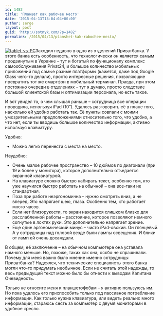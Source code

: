 ```yaml
---
id: 1482
title: 'Планшет как рабочее место'
date: '2015-04-13T13:04:04+00:00'
author: serge
layout: post
guid: 'http://sotnyk.com/?p=1482'
permalink: /2015/04/13/planshet-kak-rabochee-mesto/
---
```


[![tablet-vs-PC](https://sotnyk.github.io/wp-content/uploads/2015/04/tablet-vs-PC-300x153.jpg)](https://sotnyk.github.io/wp-content/uploads/2015/04/tablet-vs-PC.jpg)Заходил недавно в одно из отделений Приватбанка. У этого банка есть особенность, что технологически он является самым продвинутым в Украине – тут и богатый по функционалу комплекс самообслуживания Privat24, и большое количество мобильных приложений под самые разные платформы (кажется, даже под Google Glass чего-то делали), просто интересные решения, позволяющие превратить тот же смартфон в мобильный терминал. Правда, при этом постоянно очереди в отделениях – тут я думаю, просто следствие большой клиентской базы и оптимизации персонала, но есть такое.

И вот увидел то, о чем слышал раньше – сотрудница все операции проводила, используя iPad (10″). Удалось разговорить её в плане того, насколько ей удобно работать так. Её пункты совпали с моими умозрительными предположениями относительно того, что удобно, а что нет, если ты вводишь большое количество информации, активно используя клавиатуру.

Удобно:

- Можно легко перенести с места на место.

Неудобно:

- Очень малое рабочее пространство – 10 дюймов по диагонали (при 19 и более у монитора), которое дополнительно отъедается экранной клавиатурой.
- На клавиатуре сложно быстро набирать текст, особенно тем, кто уже научился быстро работать на обычной – она все-таки не стандартная.
- Поза при работе неэргономична – нужно смотреть вниз, а не вперед. Это напрягает шею, глаза. Особенно тем, кто работает много часов.
- Если нет близорукости, то экран находится слишком близко для расслабленной работы – расстояние, которое позволяют немного согнутые в локтях руки. Это дополнительно напрягает зрение.
- Еще один эргономический минус – чисто iPad-овский. Он глянцевый. А у сотрудницы над головой везде были лампы освещения. И блики от ламп ей очень досаждали.

В общем, её заключение – на обычном компьютере она уставала намного меньше. Но, похоже, таких как она, особо не спрашивали. Почему для меня важно было мнение именно сотрудницы Приватбанка? Надеялся, что технические специалисты этого банка могли что-то придумать необычное. Если не считать этой надежды, то весь предыдущий текст можно было бы отнести к выводам Капитана Очевидность.

Только не относите меня к планшетофобам – я активно пользуюсь им. Но пока удалось его приспособить только под пассивное потребление информации. Как только нужна клавиатура, или видеть реально много информации, стараюсь сесть за компьютер с двумя мониторами в удобное кресло.